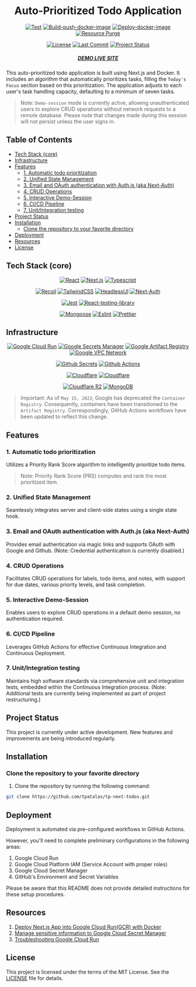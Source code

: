 <div align="center">

# Auto-Prioritized Todo Application

[![Test](https://img.shields.io/github/actions/workflow/status/tpatalas/tp-next-todos/run-tests.yml?label=test&logo=Github)](https://github.com/tpatalas/tp-next-todos/actions/workflows/run-tests.yml)
[![Build-push-docker-image](https://img.shields.io/github/actions/workflow/status/tpatalas/tp-next-todos/docker-image-build-push.yml?label=build&logo=Docker)](https://github.com/tpatalas/tp-next-todos/actions/workflows/docker-image-build-push.yml)
[![Deploy-docker-image](https://img.shields.io/github/actions/workflow/status/tpatalas/tp-next-todos/docker-image-deploy.yml?label=deploy&logo=Google%20Cloud)](https://github.com/tpatalas/tp-next-todos/actions/workflows/docker-image-deploy.yml)
[![Resource Purge](https://img.shields.io/github/actions/workflow/status/tpatalas/tp-next-todos/gcr-resources-optimization.yml?label=resource%20optimization&logo=Google%20Cloud)](https://github.com/tpatalas/tp-next-todos/actions/workflows/gcr-resources-optimization.yml)

[![License](https://img.shields.io/github/license/tpatalas/tp-next-todos?color=blue)](https://github.com/tpatalas/tp-next-todos/blob/master/LICENSE)
[![Last Commit](https://img.shields.io/github/last-commit/tpatalas/tp-next-todos?color=blue)](https://github.com/tpatalas/tp-next-todos/commits/master)
[![Project Status](https://img.shields.io/badge/project%20status-active-blue)](https://github.com/tpatalas/tp-next-todos)

##### [DEMO LIVE SITE](https://todo.atalas.dev)

</div>

This auto-prioritized todo application is built using Next.js and Docker. It includes an
algorithm that automatically prioritizes tasks, filling the `Today's Focus` section
based on this prioritization. The application adjusts to each user's task handling
capacity, defaulting to a minimum of seven tasks.

> Note: `Demo-session` mode is currently active, allowing unauthenticated users to
> explore CRUD operations without network requests to a remote database. Please note
> that changes made during this session will not persist unless the user signs in.

## Table of Contents

<!-- vim-markdown-toc GFM -->

- [Tech Stack (core)](#tech-stack-core)
- [Infrastructure](#infrastructure)
- [Features](#features)
  - [1. Automatic todo prioritization](#1-automatic-todo-prioritization)
  - [2. Unified State Management](#2-unified-state-management)
  - [3. Email and OAuth authentication with Auth.js (aka Next-Auth)](#3-email-and-oauth-authentication-with-authjs-aka-next-auth)
  - [4. CRUD Operations](#4-crud-operations)
  - [5. Interactive Demo-Session](#5-interactive-demo-session)
  - [6. CI/CD Pipeline](#6-cicd-pipeline)
  - [7. Unit/Integration testing](#7-unitintegration-testing)
- [Project Status](#project-status)
- [Installation](#installation)
  - [Clone the repository to your favorite directory](#clone-the-repository-to-your-favorite-directory)
- [Deployment](#deployment)
- [Resources](#resources)
- [License](#license)

<!-- vim-markdown-toc -->

## Tech Stack (core)

<div align="center">

[![React](https://img.shields.io/github/package-json/dependency-version/tpatalas/tp-next-todos/react?label=react&logo=react&style=for-the-badge&color=black)](https://react.dev/)
[![Next.js](https://img.shields.io/github/package-json/dependency-version/tpatalas/tp-next-todos/next?label=next.js&logo=next.js&style=for-the-badge&color=black)](https://nextjs.org/)
[![Typescript](https://img.shields.io/github/package-json/dependency-version/tpatalas/tp-next-todos/dev/typescript?logo=typescript&color=black&style=for-the-badge)](https://www.typescriptlang.org/)

[![Recoil](https://img.shields.io/github/package-json/dependency-version/tpatalas/tp-next-todos/recoil?color=black&label=recoil&logo=recoil&style=for-the-badge)](https://recoiljs.org/)
[![TailwindCSS](https://img.shields.io/github/package-json/dependency-version/tpatalas/tp-next-todos/dev/tailwindcss?logo=tailwindcss&style=for-the-badge&color=black&label=tailwind%20css)](https://tailwindui.com/)
[![HeadlessUI](https://img.shields.io/github/package-json/dependency-version/tpatalas/tp-next-todos/@headlessui/react?color=black&label=headless%20ui&logo=headlessui&style=for-the-badge)](https://headlessui.com/)
[![Next-Auth](https://img.shields.io/github/package-json/dependency-version/tpatalas/tp-next-todos/next-auth?color=black&logo=auth&style=for-the-badge)](https://next-auth.js.org/)

[![Jest](https://img.shields.io/github/package-json/dependency-version/tpatalas/tp-next-todos/jest?color=black&label=jest&logo=jest&style=for-the-badge)](https://jestjs.io/)
[![React-testing-library](https://img.shields.io/github/package-json/dependency-version/tpatalas/tp-next-todos/dev/@testing-library/react?label=react-testing-library&logo=testing-library&style=for-the-badge&color=black)](https://testing-library.com/docs/react-testing-library/intro/)

[![Mongoose](https://img.shields.io/github/package-json/dependency-version/tpatalas/tp-next-todos/mongoose?color=black&logo=mongoose&style=for-the-badge)](https://mongoosejs.com/)
[![Eslint](https://img.shields.io/github/package-json/dependency-version/tpatalas/tp-next-todos/dev/eslint?color=black&logo=eslint&style=for-the-badge)](https://eslint.org/)
[![Prettier](https://img.shields.io/github/package-json/dependency-version/tpatalas/tp-next-todos/dev/prettier?logo=prettier&style=for-the-badge&color=black)](https://prettier.io/)

</div>

## Infrastructure

<div align="center">

[![Google Cloud
Run](https://img.shields.io/badge/google%20cloud%20run-deployment-9cf?style=for-the-badge&logo=google-cloud)](https://cloud.google.com)
[![Google Secrets Manager](https://img.shields.io/badge/Google%20Secret%20Manager-Secrets%20Management-9cf?style=for-the-badge&logo=google-cloud)](https://cloud.google.com/secret-manager)
[![Google Artifact Registry](https://img.shields.io/badge/Google%20Artifact%20Registry-Artifact%20Registry-9cf?style=for-the-badge&logo=google-cloud)](https://cloud.google.com/artifact-registry)
[![Google VPC
Network](https://img.shields.io/badge/Google%20VPC%20Network-VPC%20Network-9cf?style=for-the-badge&logo=google-cloud)]()

[![Github Secrets](https://img.shields.io/badge/Github%20Secrets-Secrets%20Management-9cf?logo=github&style=for-the-badge)](https://docs.github.com/en/actions/security-guides/encrypted-secrets)
[![Github Actions](https://img.shields.io/badge/Github%20Actions-CI%2FCD-9cf?logo=github&style=for-the-badge)](https://github.com/features/actions)

[![Cloudflare](https://img.shields.io/badge/cloudflare-CDN-9cf?logo=cloudflare&style=for-the-badge)](https://www.cloudflare.com/)
[![Cloudflare](<https://img.shields.io/badge/cloudflare-image%20Optimization%20(Resizing)-9cf?logo=cloudflare&style=for-the-badge>)](https://developers.cloudflare.com/images/image-resizing/)

[![Cloudflare
R2](https://img.shields.io/badge/Cloudflare%20R2-Object%20Storage-9cf?style=for-the-badge&logo=cloudflare)](https://developers.cloudflare.com/r2/)
[![MongoDB](https://img.shields.io/badge/mongodb-database-9cf?style=for-the-badge&logo=mongodb)](https://www.mongodb.com/atlas/database)

</div>

> Important: As of `May 15, 2023`, Google has deprecated the `Container Registry`.
> Consequently, containers have been transitioned to the `Artifact Registry`.
> Correspondingly, GitHub Actions workflows have been updated to reflect this change.

## Features

### 1. Automatic todo prioritization

Utilizes a Priority Rank Score algorithm to intelligently prioritize todo items.

> Note: Priority Rank Score (PRS) computes and rank the most prioritized item.

### 2. Unified State Management

Seamlessly integrates server and client-side states using a single state hook.

### 3. Email and OAuth authentication with Auth.js (aka Next-Auth)

Provides email authentication via magic links and supports OAuth with Google and Github. (Note: Credential authentication is currently disabled.)

### 4. CRUD Operations

Facilitates CRUD operations for labels, todo items, and notes, with support for due dates, various priority levels, and task completion.

### 5. Interactive Demo-Session

Enables users to explore CRUD operations in a default demo session, no authentication required.

### 6. CI/CD Pipeline

Leverages GitHub Actions for effective Continuous Integration and Continuous Deployment.

### 7. Unit/Integration testing

Maintains high software standards via comprehensive unit and integration tests, embedded within the Continuous Integration process. (Note: Additional tests are currently being implemented as part of project restructuring.)

## Project Status

This project is currently under active development. New features and improvements are being introduced regularly.

## Installation

### Clone the repository to your favorite directory

1. Clone the repository by running the following command:

```sh
git clone https://github.com/tpatalas/tp-next-todos.git
```

## Deployment

Deployment is automated via pre-configured workflows in GitHub Actions.

However, you'll need to complete preliminary configurations in the following areas:

1. Google Cloud Run
2. Google Cloud Platform IAM (Service Account with proper roles)
3. Google Cloud Secret Manager
4. GitHub's Environment and Secret Variables

Please be aware that this README does not provide detailed instructions for these setup
procedures.

## Resources

1. [Deploy Next.js App into Google Cloud Run(GCR) with Docker](<https://github.com/tpAtalas/tp-next-todos/wiki/Deploy-Next.js-App-into-Google-Cloud-Run(GCR)-with-Docker>)
2. [Manage sensitive information to Google Cloud Secret Manager](https://github.com/tpAtalas/tp-next-todos/wiki/Manage-sensitive-information-to-Google-Cloud-Secret-Manager)
3. [Troubleshooting Google Cloud Run](https://github.com/tpAtalas/tp-next-todos/wiki/Troubleshooting-Google-Cloud-Run)

## License

This project is licensed under the terms of the MIT License. See the [LICENSE](https://github.com/tpAtalas/tp-next-todos/blob/master/LICENSE) file for details.
